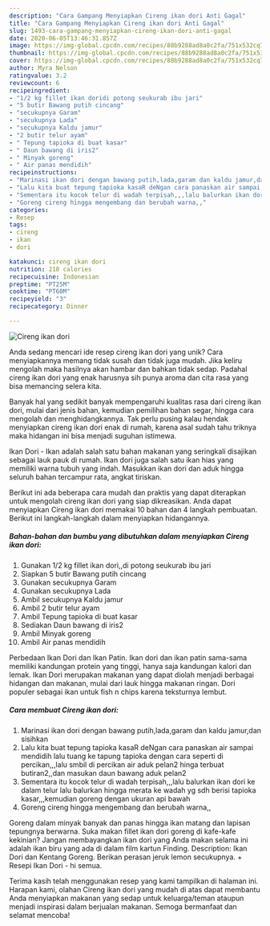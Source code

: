 ```yaml
---
description: "Cara Gampang Menyiapkan Cireng ikan dori Anti Gagal"
title: "Cara Gampang Menyiapkan Cireng ikan dori Anti Gagal"
slug: 1493-cara-gampang-menyiapkan-cireng-ikan-dori-anti-gagal
date: 2020-06-05T13:46:31.857Z
image: https://img-global.cpcdn.com/recipes/88b9288ad8a0c2fa/751x532cq70/cireng-ikan-dori-foto-resep-utama.jpg
thumbnail: https://img-global.cpcdn.com/recipes/88b9288ad8a0c2fa/751x532cq70/cireng-ikan-dori-foto-resep-utama.jpg
cover: https://img-global.cpcdn.com/recipes/88b9288ad8a0c2fa/751x532cq70/cireng-ikan-dori-foto-resep-utama.jpg
author: Myra Nelson
ratingvalue: 3.2
reviewcount: 6
recipeingredient:
- "1/2 kg fillet ikan doridi potong seukurab ibu jari"
- "5 butir Bawang putih cincang"
- "secukupnya Garam"
- "secukupnya Lada"
- "secukupnya Kaldu jamur"
- "2 butir telur ayam"
- " Tepung tapioka di buat kasar"
- " Daun bawang di iris2"
- " Minyak goreng"
- " Air panas mendidih"
recipeinstructions:
- "Marinasi ikan dori dengan bawang putih,lada,garam dan kaldu jamur,dan sisihkan"
- "Lalu kita buat tepung tapioka kasaR deNgan cara panaskan air sampai mendidih lalu tuang ke tapung tapioka dengan cara seperti di percikan,,,lalu smbil di percikan air aduk pelan2 hinga terbuat butiran2,,dan masukan daun bawang aduk pelan2"
- "Sementara itu kocok telur di wadah terpisah,,,lalu balurkan ikan dori ke dalam telur lalu balurkan hingga merata ke wadah yg sdh berisi tapioka kasar,,,kemudian goreng dengan ukuran api bawah"
- "Goreng cireng hingga mengembang dan berubah warna,,"
categories:
- Resep
tags:
- cireng
- ikan
- dori

katakunci: cireng ikan dori 
nutrition: 218 calories
recipecuisine: Indonesian
preptime: "PT25M"
cooktime: "PT60M"
recipeyield: "3"
recipecategory: Dinner

---
```



![Cireng ikan dori](https://img-global.cpcdn.com/recipes/88b9288ad8a0c2fa/751x532cq70/cireng-ikan-dori-foto-resep-utama.jpg)

Anda sedang mencari ide resep cireng ikan dori yang unik? Cara menyiapkannya memang tidak susah dan tidak juga mudah. Jika keliru mengolah maka hasilnya akan hambar dan bahkan tidak sedap. Padahal cireng ikan dori yang enak harusnya sih punya aroma dan cita rasa yang bisa memancing selera kita.

Banyak hal yang sedikit banyak mempengaruhi kualitas rasa dari cireng ikan dori, mulai dari jenis bahan, kemudian pemilihan bahan segar, hingga cara mengolah dan menghidangkannya. Tak perlu pusing kalau hendak menyiapkan cireng ikan dori enak di rumah, karena asal sudah tahu triknya maka hidangan ini bisa menjadi suguhan istimewa.

Ikan Dori - Ikan adalah salah satu bahan makanan yang seringkali disajikan sebagai lauk pauk di rumah. Ikan dori juga salah satu ikan hias yang memiliki warna tubuh yang indah. Masukkan ikan dori dan aduk hingga seluruh bahan tercampur rata, angkat tiriskan.


Berikut ini ada beberapa cara mudah dan praktis yang dapat diterapkan untuk mengolah cireng ikan dori yang siap dikreasikan. Anda dapat menyiapkan Cireng ikan dori memakai 10 bahan dan 4 langkah pembuatan. Berikut ini langkah-langkah dalam menyiapkan hidangannya.

<!--inarticleads1-->

##### Bahan-bahan dan bumbu yang dibutuhkan dalam menyiapkan Cireng ikan dori:

1. Gunakan 1/2 kg fillet ikan dori,,di potong seukurab ibu jari
1. Siapkan 5 butir Bawang putih cincang
1. Gunakan secukupnya Garam
1. Gunakan secukupnya Lada
1. Ambil secukupnya Kaldu jamur
1. Ambil 2 butir telur ayam
1. Ambil  Tepung tapioka di buat kasar
1. Sediakan  Daun bawang di iris2
1. Ambil  Minyak goreng
1. Ambil  Air panas mendidih


Perbedaan Ikan Dori dan Ikan Patin. Ikan dori dan ikan patin sama-sama memiliki kandungan protein yang tinggi, hanya saja kandungan kalori dan lemak. Ikan Dori merupakan makanan yang dapat diolah menjadi berbagai hidangan dan makanan, mulai dari lauk hingga makanan ringan. Dori populer sebagai ikan untuk fish n chips karena teksturnya lembut. 

<!--inarticleads2-->

##### Cara membuat Cireng ikan dori:

1. Marinasi ikan dori dengan bawang putih,lada,garam dan kaldu jamur,dan sisihkan
1. Lalu kita buat tepung tapioka kasaR deNgan cara panaskan air sampai mendidih lalu tuang ke tapung tapioka dengan cara seperti di percikan,,,lalu smbil di percikan air aduk pelan2 hinga terbuat butiran2,,dan masukan daun bawang aduk pelan2
1. Sementara itu kocok telur di wadah terpisah,,,lalu balurkan ikan dori ke dalam telur lalu balurkan hingga merata ke wadah yg sdh berisi tapioka kasar,,,kemudian goreng dengan ukuran api bawah
1. Goreng cireng hingga mengembang dan berubah warna,,


Goreng dalam minyak banyak dan panas hingga ikan matang dan lapisan tepungnya berwarna. Suka makan fillet ikan dori goreng di kafe-kafe kekinian? Jangan membayangkan ikan dori yang Anda makan selama ini adalah ikan biru yang ada di dalam film kartun Finding. Description: Ikan Dori dan Kentang Goreng. Berikan perasan jeruk lemon secukupnya. + Resepi Ikan Dori - hi semua. 

Terima kasih telah menggunakan resep yang kami tampilkan di halaman ini. Harapan kami, olahan Cireng ikan dori yang mudah di atas dapat membantu Anda menyiapkan makanan yang sedap untuk keluarga/teman ataupun menjadi inspirasi dalam berjualan makanan. Semoga bermanfaat dan selamat mencoba!
